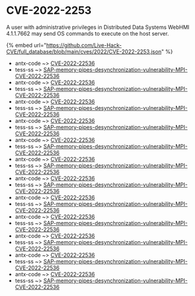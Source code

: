 # CVE-2022-2253

A user with administrative privileges in Distributed Data Systems WebHMI 4.1.1.7662 may send OS commands to execute on the host server.

{% embed url="https://github.com/Live-Hack-CVE/full_database/blob/main/cves/2022/CVE-2022-2253.json" %}


* antx-code ~> [CVE-2022-22536](https://www.alice-snow.ru/2022/database/cve-2022-2253/cve-2022-22536-antx-code)
* tess-ss ~> [SAP-memory-pipes-desynchronization-vulnerability-MPI-CVE-2022-22536](https://www.alice-snow.ru/2022/database/cve-2022-2253/sap-memory-pipes-desynchronization-vulnerability-mpi-cve-2022-22536-tess-ss)
* antx-code ~> [CVE-2022-22536](https://www.alice-snow.ru/2022/database/cve-2022-2253/cve-2022-22536-antx-code)
* tess-ss ~> [SAP-memory-pipes-desynchronization-vulnerability-MPI-CVE-2022-22536](https://www.alice-snow.ru/2022/database/cve-2022-2253/sap-memory-pipes-desynchronization-vulnerability-mpi-cve-2022-22536-tess-ss)
* antx-code ~> [CVE-2022-22536](https://www.alice-snow.ru/2022/database/cve-2022-2253/cve-2022-22536-antx-code)
* tess-ss ~> [SAP-memory-pipes-desynchronization-vulnerability-MPI-CVE-2022-22536](https://www.alice-snow.ru/2022/database/cve-2022-2253/sap-memory-pipes-desynchronization-vulnerability-mpi-cve-2022-22536-tess-ss)
* antx-code ~> [CVE-2022-22536](https://www.alice-snow.ru/2022/database/cve-2022-2253/cve-2022-22536-antx-code)
* tess-ss ~> [SAP-memory-pipes-desynchronization-vulnerability-MPI-CVE-2022-22536](https://www.alice-snow.ru/2022/database/cve-2022-2253/sap-memory-pipes-desynchronization-vulnerability-mpi-cve-2022-22536-tess-ss)
* antx-code ~> [CVE-2022-22536](https://www.alice-snow.ru/2022/database/cve-2022-2253/cve-2022-22536-antx-code)
* tess-ss ~> [SAP-memory-pipes-desynchronization-vulnerability-MPI-CVE-2022-22536](https://www.alice-snow.ru/2022/database/cve-2022-2253/sap-memory-pipes-desynchronization-vulnerability-mpi-cve-2022-22536-tess-ss)
* antx-code ~> [CVE-2022-22536](https://www.alice-snow.ru/2022/database/cve-2022-2253/cve-2022-22536-antx-code)
* tess-ss ~> [SAP-memory-pipes-desynchronization-vulnerability-MPI-CVE-2022-22536](https://www.alice-snow.ru/2022/database/cve-2022-2253/sap-memory-pipes-desynchronization-vulnerability-mpi-cve-2022-22536-tess-ss)
* antx-code ~> [CVE-2022-22536](https://www.alice-snow.ru/2022/database/cve-2022-2253/cve-2022-22536-antx-code)
* tess-ss ~> [SAP-memory-pipes-desynchronization-vulnerability-MPI-CVE-2022-22536](https://www.alice-snow.ru/2022/database/cve-2022-2253/sap-memory-pipes-desynchronization-vulnerability-mpi-cve-2022-22536-tess-ss)
* antx-code ~> [CVE-2022-22536](https://www.alice-snow.ru/2022/database/cve-2022-2253/cve-2022-22536-antx-code)
* tess-ss ~> [SAP-memory-pipes-desynchronization-vulnerability-MPI-CVE-2022-22536](https://www.alice-snow.ru/2022/database/cve-2022-2253/sap-memory-pipes-desynchronization-vulnerability-mpi-cve-2022-22536-tess-ss)
* antx-code ~> [CVE-2022-22536](https://www.alice-snow.ru/2022/database/cve-2022-2253/cve-2022-22536-antx-code)
* tess-ss ~> [SAP-memory-pipes-desynchronization-vulnerability-MPI-CVE-2022-22536](https://www.alice-snow.ru/2022/database/cve-2022-2253/sap-memory-pipes-desynchronization-vulnerability-mpi-cve-2022-22536-tess-ss)
* antx-code ~> [CVE-2022-22536](https://www.alice-snow.ru/2022/database/cve-2022-2253/cve-2022-22536-antx-code)
* tess-ss ~> [SAP-memory-pipes-desynchronization-vulnerability-MPI-CVE-2022-22536](https://www.alice-snow.ru/2022/database/cve-2022-2253/sap-memory-pipes-desynchronization-vulnerability-mpi-cve-2022-22536-tess-ss)
* antx-code ~> [CVE-2022-22536](https://www.alice-snow.ru/2022/database/cve-2022-2253/cve-2022-22536-antx-code)
* tess-ss ~> [SAP-memory-pipes-desynchronization-vulnerability-MPI-CVE-2022-22536](https://www.alice-snow.ru/2022/database/cve-2022-2253/sap-memory-pipes-desynchronization-vulnerability-mpi-cve-2022-22536-tess-ss)
* antx-code ~> [CVE-2022-22536](https://www.alice-snow.ru/2022/database/cve-2022-2253/cve-2022-22536-antx-code)
* tess-ss ~> [SAP-memory-pipes-desynchronization-vulnerability-MPI-CVE-2022-22536](https://www.alice-snow.ru/2022/database/cve-2022-2253/sap-memory-pipes-desynchronization-vulnerability-mpi-cve-2022-22536-tess-ss)
